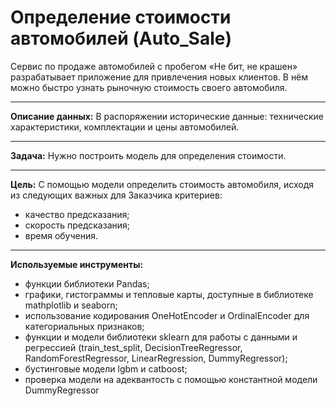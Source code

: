 # Определение стоимости автомобилей (Auto_Sale)
Сервис по продаже автомобилей с пробегом «Не бит, не крашен» разрабатывает приложение для привлечения новых клиентов. В нём можно быстро узнать рыночную стоимость своего автомобиля.
____
**Описание данных:** В распоряжении исторические данные: технические характеристики, комплектации и цены автомобилей.
____
**Задача:** Нужно построить модель для определения стоимости. 
____
**Цель:** С помощью модели определить стоимость автомобиля, исходя из следующих важных для Заказчика критериев:
- качество предсказания;
- скорость предсказания;
- время обучения.
____
**Используемые инструменты:**
* функции библиотеки Pandas;
* графики, гистограммы и тепловые карты, доступные в библиотеке mathplotlib и seaborn;
* использование кодирования OneHotEncoder и OrdinalEncoder для категориальных признаков;
* функции и модели библиотеки sklearn для работы с данными и регрессией (train_test_split, DecisionTreeRegressor, RandomForestRegressor, LinearRegression, DummyRegressor);
* бустинговые модели lgbm и catboost;
* проверка модели на адеквантость с помощью константной модели DummyRegressor
